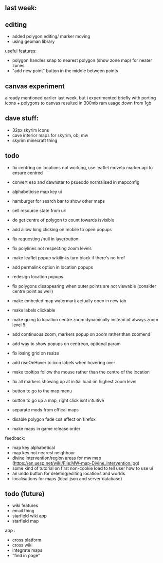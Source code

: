 ## last week:


## editing

- added polygon editing/ marker moving
- using geoman library


useful features:
- polygon handles snap to nearest polygon (show zone map) for neater zones
- "add new point" button in the middle between points


## canvas experiment
already mentioned earlier last week, but i experimented briefly with porting icons + polygons to canvas
resulted in 300mb ram usage down from 1gb



## dave stuff:
- 32px skyrim icons
- cave interior maps for skyrim, ob, mw
- skyrim minecraft thing

## todo

- fix centring on locations not working, use leaflet moveto marker api to ensure centred
- convert eso and dawnstar to psueodo normalised in mapconfig

- alphabeticise map key ui
- hamburger for search bar to show other maps
- cell resource state from url
- do get centre of polygon to count towards isvisible
- add allow long clicking on mobile to open popups
- fix requesting /null in layerbutton
- fix polylines not respecting zoom levels
- make leaflet popup wikilinks turn black if there's no href
- add permalink option in location popups
- redesign location popups
- fix polygons disappearing when outer points are not viewable (consider centre point as well)
- make embeded map watermark actually open in new tab
- make labels clickable
- make going to location centre zoom dynamically instead of always zoom level 5
- add continuous zoom, markers popup on zoom rather than zoomend
- add way to show popups on centreon, optional param
- fix losing grid on resize
- add riseOnHover to icon labels when hovering over
- make tooltips follow the mouse rather than the centre of the location
- fix all markers showing up at initial load on highest zoom level
- button to go to the map menu
- button to go up a map, right click isnt intuitive
- separate mods from offical maps
- disable polygon fade css effect on firefox
- make maps in game release order

feedback:
- map key alphabetical
- map key not nearest neighbour
- divine intervention/region areas for mw map (https://en.uesp.net/wiki/File:MW-map-Divine_Intervention.jpg)
- some kind of tutorial on first non-cookie load to tell user how to use ui
- an undo button for deleting/editing locations and worlds
- localisations for maps (local json and server database)

## todo (future)
- wiki features
- email thing
- starfield wiki app
- starfield map

app :
- cross platform
- cross wiki
- integrate maps
- "find in page"